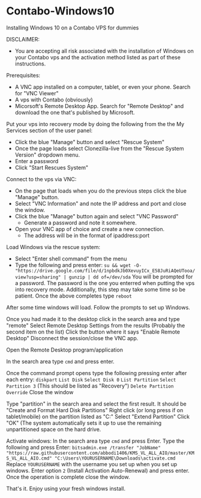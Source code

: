 # Contabo-Windows10
Installing Windows 10 on a Contabo VPS for dummies

DISCLAIMER:
- You are accepting all risk associated with the installation of Windows on your Contabo vps and the activation method listed as part of these instructions.

Prerequisites:
- A VNC app installed on a computer, tablet, or even your phone.  Search for "VNC Viewer"
- A vps with Contabo (obviously)
- Micorsoft's Remote Desktop App.  Search for "Remote Desktop" and download the one that's published by Microsoft.
  
Put your vps into recovery mode by doing the following from the the My Services section of the user panel:
- Click the blue "Manage" button and select "Rescue System"
- Once the page loads select Clonezilla-live from the "Rescue System Version" dropdown menu.
- Enter a password
- Click "Start Rescues System"

Connect to the vps via VNC:
- On the page that loads when you do the previous steps click the blue "Manage" button.
- Select "VNC Information" and note the IP address and port and close the window.
- Click the blue "Manage" button again and select "VNC Password"
  - Generate a password and note it somewhere.
- Open your VNC app of choice and create a new connection.
  - The address will be in the format of ipaddress:port
  
Load Windows via the rescue system:
- Select "Enter shell command" from the menu
- Type the following and press enter:
    `su && wget -O- "https://drive.google.com/file/d/1npbdkJb0XevuyICx_E58JuRiAQeUTooa/view?usp=sharing" | gunzip | dd of=/dev/sda`
      You will be prompted for a password.  The password is the one you enterred when putting the vps into recovery mode.
      Additionally, this step may take some time so be patient.
  Once the above completes type `reboot`
  
After some time windows will load.  Follow the prompts to set up Windows.

Once you had made it to the desktop click in the search area and type "remote"
  Select Remote Desktop Settings from the results (Probably the second item on the list)
  Click the button where it says "Enable Remote Desktop"
  Disconnect the session/close the VNC app.
  
Open the Remote Desktop program/application

In the search area type `cmd` and press enter.  

Once the command prompt opens type the following pressing enter after each entry:
  `diskpart`
  `List Disk`
  `Select Disk 0`
  `List Partition`
  `Select Partition 3` (This should be listed as "Recovery")
  `Delete Partition Override`
  Close the window
  
Type "partition" in the search area and select the first result.  It should be "Create and Format Hard Disk Partitions"
  Right click (or long press if on tablet/mobile) on the partition listed as "C:"
  Select "Extend Partition"
  Click "OK" (The system automatically sets it up to use the remaining unpartitioned space on the hard drive.
  
Activate windows:
  In the search area type `cmd` and press Enter.
  Type the following and press Enter:
    `bitsadmin.exe /transfer "JobName" "https://raw.githubusercontent.com/abbodi1406/KMS_VL_ALL_AIO/master/KMS_VL_ALL_AIO.cmd" "C:\Users\YOURUSERNAME\Downloads\activate.cmd`
      Replace `YOURUSERNAME` with the username you set up when you set up windows.
    Enter option `2` (Install Activation Auto-Renewal) and press enter. 
    Once the operation is complete close the window.
    
That's it.  Enjoy using your fresh windows install.

